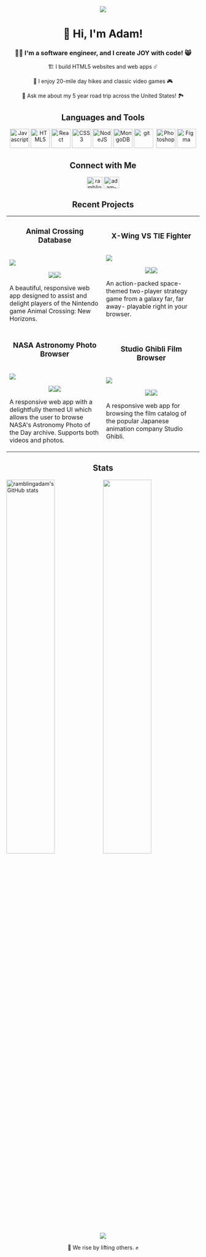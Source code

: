 <p align="center"><img align="center" src="https://user-images.githubusercontent.com/96756923/168141684-73e16b1b-34ff-41b3-a784-9a3c9cd67829.png" /></p>
<h1 align="center">👋 Hi, I'm Adam!</h1>

<h3 align="center">👨‍💻 I'm a software engineer, and I create JOY with code! 😸</h3>

<p align="center">🏗️ I build HTML5 websites and web apps ☄️</p>

<p align="center">🥾 I enjoy 20-mile day hikes and classic video games 🎮</p>

<p align="center">💬 Ask me about my 5 year road trip across the United States! 🏞️</p>


<h2 align="center">Languages and Tools</h2>
<p align="center">
                                <a href="https://developer.mozilla.org/en-US/docs/Web/JavaScript" target="_blank" rel="noreferrer"><img src="https://raw.githubusercontent.com/danielcranney/readme-generator/main/public/icons/skills/javascript-colored.svg" width="50" height="50" alt="Javascript" /></a>
                                <a href="https://developer.mozilla.org/en-US/docs/Glossary/HTML5" target="_blank" rel="noreferrer"><img src="https://raw.githubusercontent.com/danielcranney/readme-generator/main/public/icons/skills/html5-colored.svg" width="50" height="50" alt="HTML5" /></a>
                                <a href="https://reactjs.org/" target="_blank" rel="noreferrer"><img src="https://raw.githubusercontent.com/danielcranney/readme-generator/main/public/icons/skills/react-colored.svg" width="50" height="50" alt="React" /></a>
                                <a href="https://www.w3.org/TR/CSS/#css" target="_blank" rel="noreferrer"><img src="https://raw.githubusercontent.com/danielcranney/readme-generator/main/public/icons/skills/css3-colored.svg" width="50" height="50" alt="CSS3" /></a>
                                <a href="https://nodejs.org/en/" target="_blank" rel="noreferrer"><img src="https://raw.githubusercontent.com/danielcranney/readme-generator/main/public/icons/skills/nodejs-colored.svg" width="50" height="50" alt="NodeJS" /></a>
                                <a href="https://www.mongodb.com/" target="_blank" rel="noreferrer"><img src="https://raw.githubusercontent.com/danielcranney/readme-generator/main/public/icons/skills/mongodb-colored.svg" width="50" height="50" alt="MongoDB" /></a>
                                <a href="https://git-scm.com/" target="_blank" rel="noreferrer"> <img src="https://www.vectorlogo.zone/logos/git-scm/git-scm-icon.svg" alt="git" width="50" height="50"/></a>&nbsp;
                                <a href="https://www.adobe.com/uk/products/photoshop.html" target="_blank" rel="noreferrer"><img src="https://raw.githubusercontent.com/danielcranney/readme-generator/main/public/icons/skills/photoshop-colored.svg" width="50" height="50" alt="Photoshop" /></a>
                                <a href="https://www.figma.com/" target="_blank" rel="noreferrer"><img src="https://raw.githubusercontent.com/danielcranney/readme-generator/main/public/icons/skills/figma-colored.svg" width="50" height="50" alt="Figma" /></a>
                    </p>


<h2 align="center">Connect with Me</h2>
<p align="center">
<a href="https://twitter.com/ramblingadam" target="blank"><img align="center" src="https://raw.githubusercontent.com/rahuldkjain/github-profile-readme-generator/master/src/images/icons/Social/twitter.svg" alt="ramblingadam" height="30" width="40" /></a>
<a href="https://linkedin.com/in/adam-morsa" target="blank"><img align="center" src="https://raw.githubusercontent.com/rahuldkjain/github-profile-readme-generator/master/src/images/icons/Social/linked-in-alt.svg" alt="adam-morsa" height="30" width="40" /></a>
<!-- <a href="https://instagram.com/ramblingadam" target="blank"><img align="center" src="https://raw.githubusercontent.com/rahuldkjain/github-profile-readme-generator/master/src/images/icons/Social/instagram.svg" alt="ramblingadam" height="30" width="40" /></a> -->
</p>

<h2 align="center">Recent Projects</h2>


<table width="100%">
  <tbody>
  <tr width="100%">
    <td width="50%" v-align="top">
      <h3 dir="auto" align="center">Animal Crossing Database</h3>
      <br>
       <a href="https://acnh-database.netlify.app"><img src="https://user-images.githubusercontent.com/96756923/170849487-39d5a25f-0ad3-4494-a325-d4502610b54e.gif"></a>
      <p align="center">
        <a href="https://github.com/ramblingadam/acnh"><img src="https://img.shields.io/badge/CODE-644694?style=for-the-badge&amp;logo=github" style="max-width: 100%;"></a><a href="https://acnh-database.netlify.app"><img src="https://img.shields.io/badge/LIVE SITE-007d92?style=for-the-badge" style="max-width: 100%;"></a>
      </p>
      <p>A beautiful, responsive web app designed to assist and delight players of the Nintendo game Animal Crossing: New Horizons.</p>
    </td>
    <td width="50%" v-align="top">
      <h3 dir="auto" align="center">X-Wing VS TIE Fighter</h3>
      <br>
      <a href="https://ramblingadam.github.io/tic-tac-starwars/"><img src="https://user-images.githubusercontent.com/96756923/170849366-e1b8d33b-6236-46f1-8dd9-b38fd2c27380.gif"></a>
      <p align="center">
        <a href="https://github.com/ramblingadam/tic-tac-starwars"><img src="https://img.shields.io/badge/CODE-644694?style=for-the-badge&amp;logo=github" style="max-width: 100%;"></a><a href="https://ramblingadam.github.io/tic-tac-starwars/"><img src="https://img.shields.io/badge/LIVE SITE-007d92?style=for-the-badge" style="max-width: 100%;"></a>
      </p>
      <p>An action-packed space-themed two-player strategy game from a galaxy far, far away- playable right in your browser.</p>
    </td>  
  </tr>
    
  <tr width="100%">
    <td width="50%" v-align="top">
      <h3 dir="auto" align="center">NASA Astronomy Photo Browser</h3>
      <br>
       <a href="https://ramblingadam.github.io/nasapod/"><img src="https://user-images.githubusercontent.com/96756923/170848850-67f872fc-b92e-438b-add6-47d83673d3c9.gif"></a>
      <p align="center">
        <a href="https://github.com/ramblingadam/nasapod"><img src="https://img.shields.io/badge/CODE-644694?style=for-the-badge&amp;logo=github" style="max-width: 100%;"></a><a href="https://ramblingadam.github.io/nasapod/"><img src="https://img.shields.io/badge/LIVE SITE-007d92?style=for-the-badge" style="max-width: 100%;"></a>
      </p>
      <p>A responsive web app with a delightfully themed UI which allows the user to browse NASA's Astronomy Photo of the Day archive. Supports both videos and photos.</p>
    </td>
    <td width="50%" v-align="top">
      <h3 dir="auto" align="center">Studio Ghibli Film Browser</h3>
      <br>
      <a href="https://ramblingadam.github.io/ghibli-browser/"><img src="https://user-images.githubusercontent.com/96756923/170849169-9e63328f-2f3d-463f-ad7a-cee2f32aee50.gif"></a>
      <p align="center">
        <a href="https://github.com/ramblingadam/ghibli-browser"><img src="https://img.shields.io/badge/CODE-644694?style=for-the-badge&amp;logo=github" style="max-width: 100%;"></a><a href="https://ramblingadam.github.io/ghibli-browser/"><img src="https://img.shields.io/badge/LIVE SITE-007d92?style=for-the-badge" style="max-width: 100%;"></a>
      </p>
      <p>A responsive web app for browsing the film catalog of the popular Japanese animation company Studio Ghibli.</p>
    </td>  
  </tr>
    

  </tbody>
</table>

              
<h2 align="center">Stats</h2>
<a href="http://www.github.com/ramblingadam"><img src="https://github-readme-stats.vercel.app/api?username=ramblingadam&show_icons=true&hide=&count_private=true&title_color=14b8a6&text_color=6366f1&icon_color=14b8a6&bg_color=0f172a&hide_border=true&show_icons=true" width="50%" alt="ramblingadam's GitHub stats" /></a><a href="http://www.github.com/ramblingadam"><img src="https://github-readme-streak-stats.herokuapp.com/?user=ramblingadam&stroke=6366f1&background=0f172a&ring=14b8a6&fire=14b8a6&currStreakNum=6366f1&currStreakLabel=14b8a6&sideNums=6366f1&sideLabels=6366f1&dates=6366f1&hide_border=true" width="50%"/></a>

<p align="center"><a href="https://www.codewars.com/users/ramblingadam/" target="_blank"><img src="https://www.codewars.com/users/ramblingadam/badges/large"></a></p>


<p align="center">🌌 We rise by lifting others. ✊</p>
